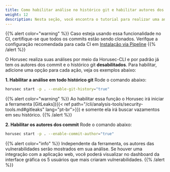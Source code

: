```yaml
---
title: Como habilitar análise no histórico git e habilitar autores dos commit?
weight: 12
description: Nesta seção, você encontra o tutorial para realizar uma análise com o histórico git ativado e mostrar quem são os autores das vulnerabilidades encontradas.
---
```


{{% alert color="warning" %}}
Caso esteja usando essa funcionalidade no CI, certifique-se que todos os commits estão sendo clonados. Verifque a configuração recomendada para cada CI em [Instalação via Pipeline](https://horusec.io/docs/pt-br/cli/installation/#2-instala%C3%A7%C3%A3o-via-pipeline)
{{% /alert %}}


O Horusec realiza suas análises por meio da Horusec-CLI e por padrão já tem os autores dos commit e o histórico git **desabilitados**.
Para habilitar, adicione uma opção para cada ação, veja os exemplos abaixo: 

**1. Habilitar a análise em todo histórico git**
Rode o comando abaixo: 

```bash
horusec start -p . --enable-git-history="true"
```

{{% alert color="warning" %}}
Ao habilitar essa função o Horusec irá iniciar a ferramenta [GitLeaks]({{< ref path="/cli/analysis-tools/security-tools.md#gitleaks" lang="pt-br">}}) e somente ela irá buscar vazamentos em seu histórico.
{{% /alert %}}


**2. Habilitar os autores dos commit**
Rode o comando abaixo: 

```bash
horusec start -p . --enable-commit-author="true"
```

{{% alert color="info" %}}
Independente da ferramenta, os autores das vulnerabilidades serão mostrados em sua análise. Se houver uma integração com a aplicação web, você poderá visualizar no dashboard da interface gráfica os 5 usuários que mais criaram vulnerabilidades.
{{% /alert %}}

